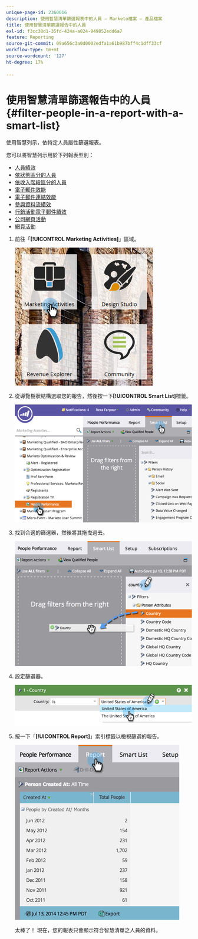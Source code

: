 ```yaml
---
unique-page-id: 2360016
description: 使用智慧清單篩選報表中的人員 — Marketo檔案 — 產品檔案
title: 使用智慧清單篩選報告中的人員
exl-id: f3cc38d1-35fd-424a-a024-949852edd6a7
feature: Reporting
source-git-commit: 09a656c3a0d0002edfa1a61b987bff4c1dff33cf
workflow-type: tm+mt
source-wordcount: '127'
ht-degree: 17%

---
```


# 使用智慧清單篩選報告中的人員 {#filter-people-in-a-report-with-a-smart-list}

使用智慧列示，依特定人員屬性篩選報表。

您可以將智慧列示用於下列報表型別：

* [人員績效](/help/marketo/product-docs/reporting/basic-reporting/report-types/people-performance-report.md)
* [依狀態區分的人員](/help/marketo/product-docs/reporting/basic-reporting/report-types/people-by-status-report.md)
* [依收入階段區分的人員](/help/marketo/product-docs/reporting/revenue-cycle-analytics/revenue-tools/people-by-revenue-stage-report.md)
* [電子郵件效能](/help/marketo/product-docs/email-marketing/email-programs/email-program-data/email-performance-report.md)
* [電子郵件連結效能](/help/marketo/product-docs/email-marketing/email-programs/email-program-data/email-link-performance-report.md)
* [參與資料流績效](/help/marketo/product-docs/email-marketing/drip-nurturing/reports-and-notifications/engagement-stream-performance-report.md)
* [行銷活動電子郵件績效](/help/marketo/product-docs/reporting/basic-reporting/report-types/campaign-email-performance-report.md)
* [公司網頁活動](/help/marketo/product-docs/reporting/basic-reporting/report-types/company-web-activity-report.md)
* [網頁活動](/help/marketo/product-docs/reporting/basic-reporting/report-types/web-page-activity-report.md)

1. 前往「**[!UICONTROL Marketing Activities]**」區域。

   ![](assets/image2017-3-27-11-3a31-3a2.png)

1. 從導覽樹狀結構選取您的報告，然後按一下&#x200B;**[!UICONTROL Smart List]**&#x200B;標籤。

   ![](assets/image2017-3-27-14-3a12-3a53.png)

1. 找到合適的篩選器，然後將其拖曳過去。

   ![](assets/image2017-3-27-14-3a13-3a46.png)

1. 設定篩選器。

   ![](assets/image2014-9-16-12-3a35-3a50.png)

1. 按一下「**[!UICONTROL Report]**」索引標籤以檢視篩選的報告。

   ![](assets/image2017-3-27-14-3a14-3a16.png)

   太棒了！ 現在，您的報表只會顯示符合智慧清單之人員的資料。
